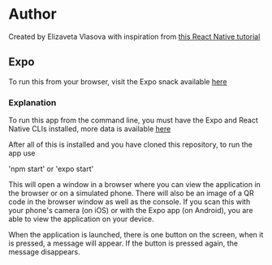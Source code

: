 # Author
Created by Elizaveta Vlasova with inspiration from [this React Native tutorial](https://reactnative.dev/docs/tutorial)

## Expo
To run this from your browser, visit the Expo snack available [here](https://snack.expo.io/@vlasovae/react_native_button)

### Explanation

To run this app from the command line, you must have the Expo and React Native CLIs installed, more data is available [here](https://reactnative.dev/docs/environment-setup)

After all of this is installed and you have cloned this repository, to run the app use

'npm start' or 'expo start'

This will open a window in a browser where you can view the application in the browser or on a simulated phone. There will also be an image of a QR code in the browser window as well as the console. If you scan this with your phone's camera (on iOS) or with the Expo app (on Android), you are able to view the application on your device.

When the application is launched, there is one button on the screen, when it is pressed, a message will appear. If the button is pressed again, the message disappears.